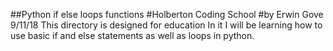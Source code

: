 ##Python if else loops functions
#Holberton Coding School
#by Erwin Gove
9/11/18
This directory is designed for education
In it I will be learning how to use basic if and else statements
as well as loops in python. 